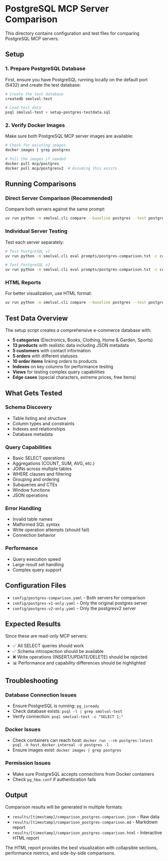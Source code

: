 # PostgreSQL MCP Server Comparison

This directory contains configuration and test files for comparing PostgreSQL MCP servers.

## Setup

### 1. Prepare PostgreSQL Database
First, ensure you have PostgreSQL running locally on the default port (5432) and create the test database:

```bash
# Create the test database
createdb smolval-test

# Load test data
psql smolval-test < setup-postgres-testdata.sql
```

### 2. Verify Docker Images
Make sure both PostgreSQL MCP server images are available:

```bash
# Check for existing images
docker images | grep postgres

# Pull the images if needed
docker pull mcp/postgres
docker pull mcp/postgresv2  # Assuming this exists
```

## Running Comparisons

### Direct Server Comparison (Recommended)
Compare both servers against the same prompt:

```bash
uv run python -m smolval.cli compare --baseline postgres --test postgresv2 prompts/postgres-comparison.txt -c config/postgres-comparison.yaml --format markdown
```

### Individual Server Testing
Test each server separately:

```bash
# Test PostgreSQL v1
uv run python -m smolval.cli eval prompts/postgres-comparison.txt -c config/postgres-v1-only.yaml

# Test PostgreSQL v2
uv run python -m smolval.cli eval prompts/postgres-comparison.txt -c config/postgres-v2-only.yaml
```

### HTML Reports
For better visualization, use HTML format:

```bash
uv run python -m smolval.cli compare --baseline postgres --test postgresv2 prompts/postgres-comparison.txt -c config/postgres-comparison.yaml --format html
```

## Test Data Overview

The setup script creates a comprehensive e-commerce database with:

- **5 categories** (Electronics, Books, Clothing, Home & Garden, Sports)
- **13 products** with realistic data including JSON metadata
- **5 customers** with contact information
- **5 orders** with different statuses
- **10 order items** linking orders to products
- **Indexes** on key columns for performance testing
- **Views** for testing complex query capabilities
- **Edge cases** (special characters, extreme prices, free items)

## What Gets Tested

### Schema Discovery
- Table listing and structure
- Column types and constraints
- Indexes and relationships
- Database metadata

### Query Capabilities
- Basic SELECT operations
- Aggregations (COUNT, SUM, AVG, etc.)
- JOINs across multiple tables
- WHERE clauses and filtering
- Grouping and ordering
- Subqueries and CTEs
- Window functions
- JSON operations

### Error Handling
- Invalid table names
- Malformed SQL syntax
- Write operation attempts (should fail)
- Connection behavior

### Performance
- Query execution speed
- Large result set handling
- Complex query support

## Configuration Files

- `config/postgres-comparison.yaml` - Both servers for comparison
- `config/postgres-v1-only.yaml` - Only the original postgres server
- `config/postgres-v2-only.yaml` - Only the postgresv2 server

## Expected Results

Since these are read-only MCP servers:
- ✅ All SELECT queries should work
- ✅ Schema introspection should be available
- ❌ Write operations (INSERT/UPDATE/DELETE) should be rejected
- 📊 Performance and capability differences should be highlighted

## Troubleshooting

### Database Connection Issues
- Ensure PostgreSQL is running: `pg_isready`
- Check database exists: `psql -l | grep smolval-test`
- Verify connection: `psql smolval-test -c "SELECT 1;"`

### Docker Issues
- Check containers can reach host: `docker run --rm postgres:latest psql -h host.docker.internal -U postgres -l`
- Ensure images exist: `docker images | grep postgres`

### Permission Issues
- Make sure PostgreSQL accepts connections from Docker containers
- Check `pg_hba.conf` if authentication fails

## Output

Comparison results will be generated in multiple formats:
- `results/[timestamp]/comparison_postgres-comparison.json` - Raw data
- `results/[timestamp]/comparison_postgres-comparison.md` - Markdown report  
- `results/[timestamp]/comparison_postgres-comparison.html` - Interactive HTML report

The HTML report provides the best visualization with collapsible sections, performance metrics, and side-by-side comparisons.